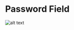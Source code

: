 # Password Field

![alt text](https://media.discordapp.net/attachments/659492746502995979/898727386143666186/unknown.png)
